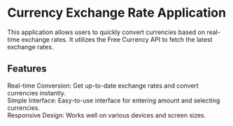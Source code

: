 # Currency Exchange Rate Application
 This application allows users to quickly convert currencies based on real-time exchange rates. It utilizes the Free Currency API to fetch the latest exchange rates.

## Features
Real-time Conversion: Get up-to-date exchange rates and convert currencies instantly.<br>
Simple Interface: Easy-to-use interface for entering amount and selecting currencies.<br>
Responsive Design: Works well on various devices and screen sizes.<br>
